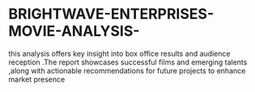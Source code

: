 # BRIGHTWAVE-ENTERPRISES-MOVIE-ANALYSIS-
this analysis offers key insight into box office results and audience reception .The report showcases successful films and emerging talents ,along with actionable recommendations for future projects to enhance market presence 
